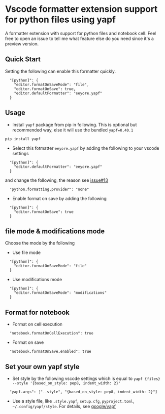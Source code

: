 # Vscode formatter extension support for python files using yapf

A formatter extension with support for python files and notebook cell. Feel free to open an issue to tell me what feature else do you need since it's a preview version.

## Quick Start
Setting the following can enable this formatter quickly.
```
  "[python]": {
    "editor.formatOnSaveMode": "file",
    "editor.formatOnSave": true,
    "editor.defaultFormatter": "eeyore.yapf"
  }
```


## Usage
* Install `yapf` package from pip in following. This is optional but recommended way, else it will use the bundled `yapf=0.40.1`
```
pip install yapf
```
* Select this fotmatter `eeyore.yapf` by adding the following to your vscode settings 
```
  "[python]": {
    "editor.defaultFormatter": "eeyore.yapf"
  }
```
and change the following, the reason see [issue#13](https://github.com/EeyoreLee/vscode-extension-yapf/issues/13)
```
  "python.formatting.provider": "none"
```
* Enable format on save by adding the following
```
  "[python]": {
    "editor.formatOnSave": true
  }
```

## file mode & modifications mode
Choose the mode by the following
* Use file mode
```
  "[python]": {
    "editor.formatOnSaveMode": "file"
  }
```
* Use modifications mode
```
  "[python]": {
    "editor.formatOnSaveMode": "modifications"
  }
```

## Format for notebook
* Format on cell execution
```
  "notebook.formatOnCellExecution": true
```
* Format on save
```
  "notebook.formatOnSave.enabled": true
```

## Set your own yapf style
* Set style by the following vscode settings which is equal to `yapf {files} --style '{based_on_style: pep8, indent_width: 2}'`
```
  "yapf.args": ["--style", "{based_on_style: pep8, indent_width: 2}"]
```
* Use a style file, like `.style.yapf`, `setup.cfg`, `pyproject.toml`, `~/.config/yapf/style`. For details, see [google/yapf](https://github.com/google/yapf)
